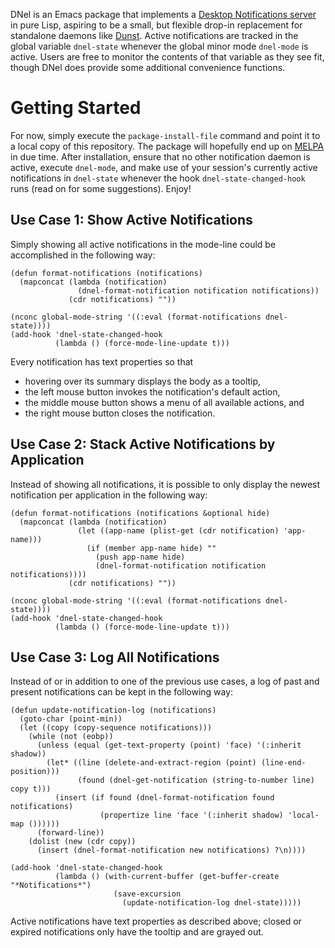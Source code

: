 DNel is an Emacs package that implements a
[Desktop Notifications server](https://people.gnome.org/~mccann/docs/notification-spec/notification-spec-latest.html)
in pure Lisp, aspiring to be a small, but flexible drop-in replacement for
standalone daemons like [Dunst](https://dunst-project.org/).
Active notifications are tracked in the global variable `dnel-state`
whenever the global minor mode `dnel-mode` is active.
Users are free to monitor the contents of that variable as they see fit, though
DNel does provide some additional convenience functions.

# Getting Started

For now, simply execute the `package-install-file` command and point it to a
local copy of this repository.
The package will hopefully end up on [MELPA](https://melpa.org) in due time.
After installation, ensure that no other notification daemon is active, execute
`dnel-mode`, and make use of your session's currently active notifications in
`dnel-state` whenever the hook `dnel-state-changed-hook` runs (read on for some
suggestions).
Enjoy!

## Use Case 1: Show Active Notifications

Simply showing all active notifications in the mode-line could be accomplished
in the following way:
```elisp
(defun format-notifications (notifications)
  (mapconcat (lambda (notification)
               (dnel-format-notification notification notifications))
             (cdr notifications) ""))

(nconc global-mode-string '((:eval (format-notifications dnel-state))))
(add-hook 'dnel-state-changed-hook
          (lambda () (force-mode-line-update t)))
```

Every notification has text properties so that
* hovering over its summary displays the body as a tooltip,
* the left mouse button invokes the notification's default action,
* the middle mouse button shows a menu of all available actions, and
* the right mouse button closes the notification.

## Use Case 2: Stack Active Notifications by Application

Instead of showing all notifications, it is possible to only display the newest
notification per application in the following way:
```elisp
(defun format-notifications (notifications &optional hide)
  (mapconcat (lambda (notification)
               (let ((app-name (plist-get (cdr notification) 'app-name)))
                 (if (member app-name hide) ""
                   (push app-name hide)
                   (dnel-format-notification notification notifications))))
             (cdr notifications) ""))

(nconc global-mode-string '((:eval (format-notifications dnel-state))))
(add-hook 'dnel-state-changed-hook
          (lambda () (force-mode-line-update t)))
```

## Use Case 3: Log All Notifications

Instead of or in addition to one of the previous use cases, a log of past
and present notifications can be kept in the following way:
```elisp
(defun update-notification-log (notifications)
  (goto-char (point-min))
  (let ((copy (copy-sequence notifications)))
    (while (not (eobp))
      (unless (equal (get-text-property (point) 'face) '(:inherit shadow))
        (let* ((line (delete-and-extract-region (point) (line-end-position)))
               (found (dnel-get-notification (string-to-number line) copy t)))
          (insert (if found (dnel-format-notification found notifications)
                    (propertize line 'face '(:inherit shadow) 'local-map ())))))
      (forward-line))
    (dolist (new (cdr copy))
      (insert (dnel-format-notification new notifications) ?\n))))

(add-hook 'dnel-state-changed-hook
          (lambda () (with-current-buffer (get-buffer-create "*Notifications*")
                       (save-excursion
                         (update-notification-log dnel-state)))))
```

Active notifications have text properties as described above; closed or expired
notifications only have the tooltip and are grayed out.

